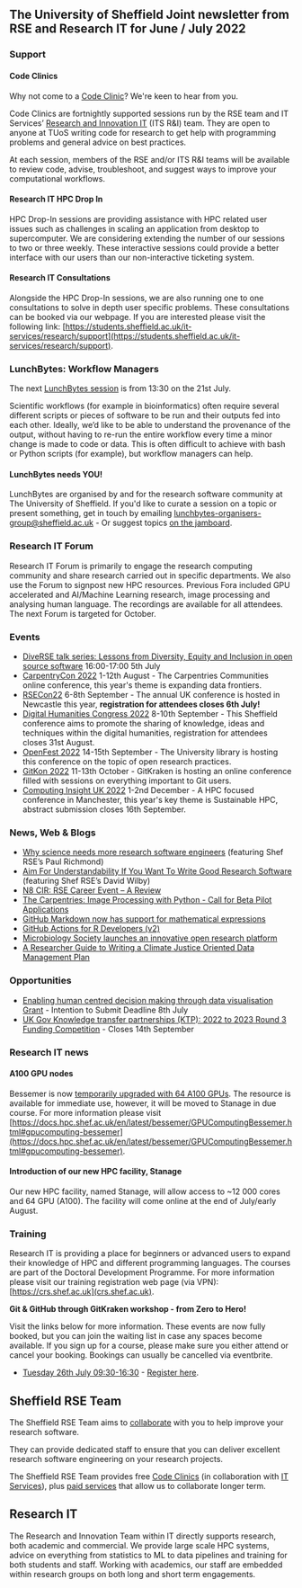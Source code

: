 ## The University of Sheffield Joint newsletter from RSE and Research IT for June / July 2022
### Support
#### Code Clinics
Why not come to a [Code Clinic](https://docs.google.com/forms/d/e/1FAIpQLScGXS55qjU0D0Zcz-KHOVcNTahcr3YC3H0OpoKBo3lWXWED5A/viewform)? We're keen to hear from you.

Code Clinics are fortnightly supported sessions run by the RSE team and IT Services’ [Research and Innovation IT](https://www.sheffield.ac.uk/it-services/research) (ITS R&I) team. They are open to anyone at TUoS writing code for research to get help with programming problems and general advice on best practices.

At each session, members of the RSE and/or ITS R&I teams will be available to review code, advise, troubleshoot, and suggest ways to improve your computational workflows.

#### Research IT HPC Drop In
HPC Drop-In sessions are providing assistance with HPC related user issues such as challenges in scaling an application from desktop to supercomputer. We are considering extending the number of our sessions to two or three weekly. These interactive sessions could provide a better interface with our users than our non-interactive ticketing system. 

#### Research IT Consultations
Alongside the HPC Drop-In sessions, we are also running one to one consultations to solve in depth user specific problems. These consultations can be booked via our webpage. If you are interested please visit the following link: [https://students.sheffield.ac.uk/it-services/research/support](https://students.sheffield.ac.uk/it-services/research/support).

### LunchBytes: Workflow Managers

The next [LunchBytes session](https://rse.shef.ac.uk/events/lunchbytes-2022-07-21.html) is from 13:30 on the 21st July.

Scientific workflows (for example in bioinformatics) often require several different scripts or pieces of software to be run and their outputs fed into each other. Ideally, we’d like to be able to understand the provenance of the output, without having to re-run the entire workflow every time a minor change is made to code or data. This is often difficult to achieve with bash or Python scripts (for example), but workflow managers can help.

#### LunchBytes needs YOU!
LunchBytes are organised by and for the research software community at The University of Sheffield. If you'd like to curate a session on a topic or present something, get in touch by emailing [lunchbytes-organisers-group@sheffield.ac.uk](mailto:lunchbytes-organisers-group@sheffield.ac.uk) - Or suggest topics [on the jamboard](https://jamboard.google.com/d/1-51cRf0pwZl8O10CnLeJGAqKcnbww-QGaYjszFK-H38/).

###  Research IT Forum
Research IT Forum is primarily to engage the research computing community and share research carried out in specific departments. We also use the Forum to signpost new HPC resources. Previous Fora included GPU accelerated and AI/Machine Learning research, image processing and analysing human language. The recordings are available for all attendees. The next Forum is targeted for October. 

### Events
* [DiveRSE talk series: Lessons from Diversity, Equity and Inclusion in open source software](https://diverse-rse.github.io/events/2022-07-05) 16:00-17:00 5th July
* [CarpentryCon 2022](https://2022.carpentrycon.org/) 1-12th August - The Carpentries Communities online conference, this year's theme is expanding data frontiers.
* [RSECon22](https://rsecon2022.society-rse.org/registration/) 6-8th September - The annual UK conference is hosted in Newcastle this year, **registration for attendees closes 6th July!**
* [Digital Humanities Congress 2022](https://www.dhi.ac.uk/dhc2022/) 8-10th September - This Sheffield conference aims to promote the sharing of knowledge, ideas and techniques within the digital humanities, registration for attendees closes 31st August.
* [OpenFest 2022](https://www.sheffield.ac.uk/library/research/openfest-2022) 14-15th September - The University library is hosting this conference on the topic of open research practices.
* [GitKon 2022](https://gitkon.com) 11-13th October - GitKraken is hosting an online conference filled with sessions on everything important to Git users.
* [Computing Insight UK 2022](https://www.scd.stfc.ac.uk/Pages/CIUK-2022-Presentations.aspx) 1-2nd December - A HPC focused conference in Manchester, this year's key theme is Sustainable HPC, abstract submission closes 16th September.

### News, Web & Blogs
* [Why science needs more research software engineers](https://www.nature.com/articles/d41586-022-01516-2) (featuring Shef RSE’s Paul Richmond)
* [Aim For Understandability If You Want To Write Good Research Software](https://www.software.ac.uk/blog/2022-07-04-aim-understandability-if-you-want-write-good-research-software) (featuring Shef RSE’s David Wilby)
* [N8 CIR: RSE Career Event – A Review](https://n8cir.org.uk/events/event-resource/rse-career-event/)
* [The Carpentries: Image Processing with Python - Call for Beta Pilot Applications](https://carpentries.org/blog/2022/05/image-processing-beta-announcement/)
* [GitHub Markdown now has support for mathematical expressions](https://github.blog/2022-05-19-math-support-in-markdown/)
* [GitHub Actions for R Developers (v2)](https://www.tidyverse.org/blog/2022/06/actions-2-0-0/)
* [Microbiology Society launches an innovative open research platform ](https://microbiologysociety.org/news/society-news/microbiology-society-launches-an-innovative-open-research-platform.html)
* [A Researcher Guide to Writing a Climate Justice Oriented Data Management Plan](https://zenodo.org/record/6451499)

### Opportunities
* [Enabling human centred decision making through data visualisation Grant](https://www.ukri.org/opportunity/enabling-human-centred-decision-making-through-data-visualisation/) - Intention to Submit Deadline 8th July
* [UK Gov Knowledge transfer partnerships (KTP): 2022 to 2023 Round 3 Funding Competition](https://apply-for-innovation-funding.service.gov.uk/competition/1222/overview/63827061-eb42-4f00-855a-319f88d2a41f) - Closes 14th September

### Research IT news
#### A100 GPU nodes
Bessemer is now [temporarily upgraded with 64 A100 GPUs](https://changelog.hpc.shef.ac.uk/bessemer-a100-nodes/). The resource is available for immediate use, however, it will be moved to Stanage in due course. For more information please visit [https://docs.hpc.shef.ac.uk/en/latest/bessemer/GPUComputingBessemer.html#gpucomputing-bessemer](https://docs.hpc.shef.ac.uk/en/latest/bessemer/GPUComputingBessemer.html#gpucomputing-bessemer). 

#### Introduction of our new HPC facility, Stanage
Our new HPC facility, named Stanage, will allow access to ~12 000 cores and 64 GPU (A100). The facility will come online at the end of July/early August. 


### Training

Research IT is providing a place for beginners or advanced users to expand their knowledge of HPC and different programming languages. The courses are part of the Doctoral Development Programme. For more information please visit our training registration web page (via VPN): [https://crs.shef.ac.uk](crs.shef.ac.uk). 

**Git & GitHub through GitKraken workshop - from Zero to Hero!**

Visit the links below for more information. These events are now fully booked, but you can join the waiting list in case any spaces become available.
If you sign up for a course, please make sure you either attend or cancel your booking. Bookings can usually be cancelled via eventbrite.

* [Tuesday 26th July 09:30-16:30](https://rse.shef.ac.uk/training/workshop/2022-07-26-git-zero-hero) - [Register here](https://www.eventbrite.co.uk/e/git-github-through-gitkraken-from-zero-to-hero-registration-305733546267).


## Sheffield RSE Team

The Sheffield RSE Team aims to [collaborate](https://rse.shef.ac.uk/collaboration/guide/) with you to help improve your research software.

They can provide dedicated staff to ensure that you can deliver excellent research software engineering on your research projects.

The Sheffield RSE Team provides free [Code Clinics][CCs] (in collaboration with [IT Services][its-res-it]), plus [paid services][rse-service] that allow us to collaborate longer term.

## Research IT

The Research and Innovation Team within IT directly supports research, both academic and commercial. 
We provide large scale HPC systems, advice on everything from statistics to ML to data pipelines and training for both students and staff. 
Working with academics, our staff are embedded within research groups on both long and short term engagements. 


[CCs]: https://rse.shef.ac.uk/support/code-clinic/
[EPCC]: https://www.epcc.ed.ac.uk/
[its-res-it]: https://www.sheffield.ac.uk/it-services/research/
[its-workshops]: https://www.sheffield.ac.uk/it-services/research/one-day-sessions
[rse-service]: https://rse.shef.ac.uk/collaboration/
[rses-mail-list]: https://groups.google.com/a/sheffield.ac.uk/forum/#!forum/rse-group
[rses]: https://rse.shef.ac.uk/
